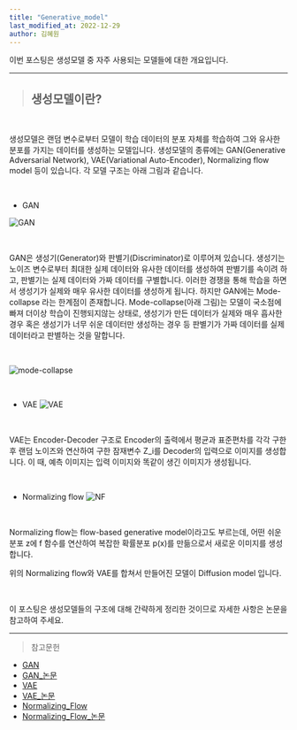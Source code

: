 ```yaml
---
title: "Generative_model"
last_modified_at: 2022-12-29
author: 김혜원
---
```


이번 포스팅은 생성모델 중 자주 사용되는 모델들에 대한 개요입니다.

---------------
> ## 생성모델이란?

&nbsp;

생성모델은 랜덤 변수로부터 모델이 학습 데이터의 분포 자체를 학습하여 그와 유사한 분포를 가지는 데이터를 생성하는 모델입니다. 생성모델의 종류에는 GAN(Generative Adversarial Network), VAE(Variational Auto-Encoder), Normalizing flow model 등이 있습니다. 각 모델 구조는 아래 그림과 같습니다.

&nbsp;

* GAN

![GAN](https://img1.daumcdn.net/thumb/R1280x0/?scode=mtistory2&fname=https%3A%2F%2Fblog.kakaocdn.net%2Fdn%2FWlCwU%2FbtrHKdREkbz%2FbsysnUDZzbB5AgGhhG0ZTK%2Fimg.png)

&nbsp;


GAN은 생성기(Generator)와 판별기(Discriminator)로 이루어져 있습니다. 생성기는 노이즈 변수로부터 최대한 실제 데이터와 유사한 데이터를 생성하여 판별기를 속이려 하고, 판별기는 실제 데이터와 가짜 데이터를 구별합니다. 이러한 경쟁을 통해 학습을 하면서 생성기가 실제와 매우 유사한 데이터를 생성하게 됩니다. 하지만 GAN에는 Mode-collapse 라는 한계점이 존재합니다. Mode-collapse(아래 그림)는 모델이 국소점에 빠져 더이상 학습이 진행되지않는 상태로, 생성기가 만든 데이터가 실제와 매우 흡사한 경우 혹은 생성기가 너무 쉬운 데이터만 생성하는 경우 등 판별기가 가짜 데이터를 실제 데이터라고 판별하는 것을 말합니다.

&nbsp;

![mode-collapse](https://img1.daumcdn.net/thumb/R1280x0/?scode=mtistory2&fname=https%3A%2F%2Fblog.kakaocdn.net%2Fdn%2FEVS1X%2FbtrHL1XJQvG%2FM0lZABrbGSuUAXWz2Q41PK%2Fimg.png)

&nbsp;

* VAE
![VAE](https://user-images.githubusercontent.com/24144491/50323466-18d03700-051d-11e9-82ed-afb1b6e2666a.png)

&nbsp;

VAE는 Encoder-Decoder 구조로 Encoder의 출력에서 평균과 표준편차를 각각 구한 후 랜덤 노이즈와 연산하여 구한 잠재변수 Z_i를 Decoder의 입력으로 이미지를 생성합니다. 이 때, 예측 이미지는 입력 이미지와 똑같이 생긴 이미지가 생성됩니다.

&nbsp;

* Normalizing flow 
![NF](https://img1.daumcdn.net/thumb/R1280x0/?scode=mtistory2&fname=https%3A%2F%2Fblog.kakaocdn.net%2Fdn%2FWuLzZ%2FbtqOCdSfy7h%2FQw8uu14U79cpBBRAzpHV01%2Fimg.png)

&nbsp;

Normalizing flow는 flow-based generative model이라고도 부르는데, 어떤 쉬운 분포 z에 f 함수를 연산하여 복잡한 확률분포 p(x)를 만듦으로서 새로운 이미지를 생성합니다.

위의 Normalizing flow와 VAE를 합쳐서 만들어진 모델이 Diffusion model 입니다.

&nbsp;

이 포스팅은 생성모델들의 구조에 대해 간략하게 정리한 것이므로 자세한 사항은 논문을 참고하여 주세요.



------
> 참고문헌

* [GAN](https://process-mining.tistory.com/169)
* [GAN_논문](https://arxiv.org/abs/1406.2661)
* [VAE](https://taeu.github.io/paper/deeplearning-paper-vae/)
* [VAE_논문](https://arxiv.org/abs/1312.6114)
* [Normalizing_Flow](https://judy-son.tistory.com/12)
* [Normalizing_Flow_논문](https://arxiv.org/abs/1505.05770)